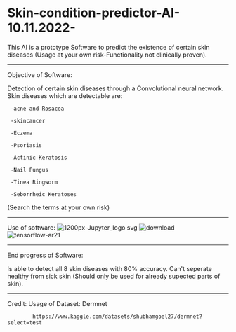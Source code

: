 # Skin-condition-predictor-AI-10.11.2022-
This AI is a prototype Software to predict the existence of certain skin diseases (Usage at your own risk-Functionality not clinically proven).

---------------------------------------------------------------------

Objective of Software:

Detection of certain skin diseases through a Convolutional neural network. Skin diseases which are detectable are: 

     -acne and Rosacea

     -skincancer

     -Eczema

     -Psoriasis

     -Actinic Keratosis

     -Nail Fungus

     -Tinea Ringworm

     -Seborrheic Keratoses

(Search the terms at your own risk)

----------------------------------------------------------------------
Use of software:
![1200px-Jupyter_logo svg](https://user-images.githubusercontent.com/79632956/215291140-a1d258d6-fec6-4f98-bbbf-2a2988d43cb4.png)
![download](https://user-images.githubusercontent.com/79632956/215291283-de76d458-9c1e-4995-8cf5-8780fd485855.png)
![tensorflow-ar21](https://user-images.githubusercontent.com/79632956/215291373-ec993098-5639-4e08-ac93-57e69d863c9c.png)



----------------------------------------------------------------------

End progress of Software:

Is able to detect all 8 skin diseases with 80% accuracy. Can't seperate healthy from sick skin (Should only be used for already supected parts of skin).

----------------------------------------------------------------------
Credit:
Usage of Dataset: Dermnet

            https://www.kaggle.com/datasets/shubhamgoel27/dermnet?select=test
            
